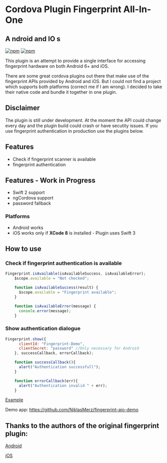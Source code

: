 # Cordova Plugin Fingerprint All-In-One
## **A** ndroid and **IO** s

[![npm](https://img.shields.io/npm/v/cordova-plugin-fingerprint-aio.svg?maxAge=2592000)](https://www.npmjs.com/package/cordova-plugin-fingerprint-aio)
[![npm](https://img.shields.io/npm/dt/cordova-plugin-fingerprint-aio.svg?maxAge=2592000)](https://www.npmjs.com/package/cordova-plugin-fingerprint-aio)


This plugin is an attempt to provide a single interface for accessing fingerprint hardware on both Android 6+ and iOS.

There are some great cordova plugins out there that make use of the fingerprint APIs provided by Android and iOS. But I could not find a project which supports both platforms (correct me if I am wrong). I decided to take their native code and bundle it together in one plugin.

## Disclaimer
The plugin is still under development. At the moment the API could change every day and the plugin build could crash or have secutity issues. If you use fingerprint authentication in production use the plugins below.

## Features

* Check if fingerprint scanner is available
* fingerprint authentication

## Features - Work in Progress

* Swift 2 support
* ngCordova support
* password fallback


### Platforms

* Android works
* iOS works only if **XCode 8** is installed - Plugin uses Swift 3

## How to use

### Check if fingerprint authentication is available
```javascript
Fingerprint.isAvailable(isAvailableSuccess, isAvailableError);
    $scope.available = "Not checked";

    function isAvailableSuccess(result) {
      $scope.available = "Fingerprint available";
    }

    function isAvailableError(message) {
      console.error(message);
    }
```

### Show authentication dialogue
```javascript
Fingerprint.show({
      clientId: "Fingerprint-Demo",
      clientSecret: "password" //Only necessary for Android
    }, successCallback, errorCallback);

    function successCallback(){
      alert("Authentication successfull");
    }

    function errorCallback(err){
      alert("Authentication invalid " + err);
    }
```

[Example](https://github.com/NiklasMerz/fingerprint-aio-demo/blob/master/www/js/controllers.js)

Demo app: https://github.com/NiklasMerz/fingerprint-aio-demo

## Thanks to the authors of the original fingerprint plugin:

[Android](https://github.com/mjwheatley/cordova-plugin-android-fingerprint-auth)

[iOS](https://github.com/EddyVerbruggen/cordova-plugin-touch-id)

